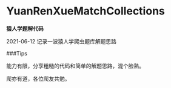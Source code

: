 # YuanRenXueMatchCollections
**猿人学题解代码**
<p>2021-06-12 记录一波猿人学爬虫题库解题思路</p>



###Tips
<div>
<p>
能力有限，分享粗糙的代码和简单的解题思路，混个脸熟。
</p>
<p>爬亦有道，各位爬友共勉。</p>
</div>